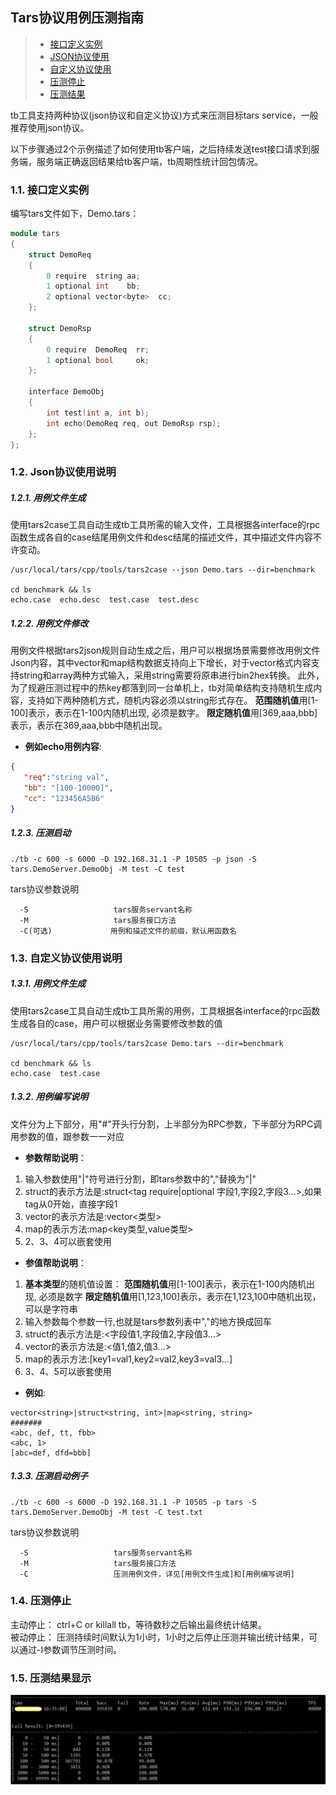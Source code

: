 ## Tars协议用例压测指南
> * [接口定义实例](#chapter-1)
> * [JSON协议使用](#chapter-2)
> * [自定义协议使用](#chapter-3)
> * [压测停止](#chapter-4)
> * [压测结果](#chapter-5)

tb工具支持两种协议(json协议和自定义协议)方式来压测目标tars service，一般推荐使用json协议。

以下步骤通过2个示例描述了如何使用tb客户端，之后持续发送test接口请求到服务端，服务端正确返回结果给tb客户端，tb周期性统计回包情况。


### 1.1. <a id="chapter-1"></a>接口定义实例

编写tars文件如下，Demo.tars：

```cpp
module tars
{
    struct DemoReq
    {
        0 require  string aa;
        1 optional int    bb;
        2 optional vector<byte>  cc;
    };

    struct DemoRsp
    {
        0 require  DemoReq  rr;
        1 optional bool     ok;
    };

    interface DemoObj
    {
        int test(int a, int b);
        int echo(DemoReq req, out DemoRsp rsp);
    };
};
```
### 1.2. <a id="chapter-2"></a>Json协议使用说明

##### 1.2.1. 用例文件生成

使用tars2case工具自动生成tb工具所需的输入文件，工具根据各interface的rpc函数生成各自的case结尾用例文件和desc结尾的描述文件，其中描述文件内容不许变动。
```text
/usr/local/tars/cpp/tools/tars2case --json Demo.tars --dir=benchmark

cd benchmark && ls
echo.case  echo.desc  test.case  test.desc
```

##### 1.2.2. 用例文件修改

用例文件根据tars2json规则自动生成之后，用户可以根据场景需要修改用例文件Json内容，其中vector和map结构数据支持向上下增长，对于vector<byte>格式内容支持string和array两种方式输入，采用string需要将原串进行bin2hex转换。
此外，为了规避压测过程中的热key都落到同一台单机上，tb对简单结构支持随机生成内容，支持如下两种随机方式，随机内容必须以string形式存在。
<strong>范围随机值</strong>用[1-100]表示，表示在1-100内随机出现, 必须是数字。
<strong>限定随机值</strong>用[369,aaa,bbb]表示，表示在369,aaa,bbb中随机出现。
- **例如echo用例内容**:
```json
{
   "req":"string val",
   "bb": "[100-10000]",
   "cc": "123456A5B6"
}
```

##### 1.2.3. 压测启动
```text
./tb -c 600 -s 6000 -D 192.168.31.1 -P 10505 -p json -S tars.DemoServer.DemoObj -M test -C test
```
tars协议参数说明
```text
  -S                   tars服务servant名称
  -M                   tars服务接口方法
  -C(可选)             用例和描述文件的前缀，默认用函数名
```

### 1.3. <a id="chapter-3"></a>自定义协议使用说明
##### <a id="tb-chapter-1"></a>1.3.1. 用例文件生成

使用tars2case工具自动生成tb工具所需的用例，工具根据各interface的rpc函数生成各自的case，用户可以根据业务需要修改参数的值

```text
/usr/local/tars/cpp/tools/tars2case Demo.tars --dir=benchmark

cd benchmark && ls
echo.case  test.case
```

##### <a id="tb-chapter-2"></a> 1.3.2. 用例编写说明

文件分为上下部分，用"#"开头行分割，上半部分为RPC参数，下半部分为RPC调用参数的值，跟参数一一对应

- **参数帮助说明**：
 1. 输入参数使用"|"符号进行分割，即tars参数中的","替换为"|"
 2. struct的表示方法是:struct<tag require|optional 字段1,字段2,字段3...>,如果tag从0开始，直接字段1
 3. vector的表示方法是:vector<类型>
 4. map的表示方法:map<key类型,value类型>
 5. 2、3、4可以嵌套使用

- **参值帮助说明**：
 1. <strong>基本类型</strong>的随机值设置：
    <strong>范围随机值</strong>用[1-100]表示，表示在1-100内随机出现, 必须是数字
    <strong>限定随机值</strong>用[1,123,100]表示，表示在1,123,100中随机出现，可以是字符串
 2. 输入参数每个参数一行,也就是tars参数列表中","的地方换成回车
 3. struct的表示方法是:<字段值1,字段值2,字段值3...>
 4. vector的表示方法是:<值1,值2,值3...>
 5. map的表示方法:[key1=val1,key2=val2,key3=val3...]
 6. 3、4、5可以嵌套使用

- **例如**:
```text
vector<string>|struct<string, int>|map<string, string>
#######
<abc, def, tt, fbb>
<abc, 1>
[abc=def, dfd=bbb]
```

##### 1.3.3. 压测启动例子
```text
./tb -c 600 -s 6000 -D 192.168.31.1 -P 10505 -p tars -S tars.DemoServer.DemoObj -M test -C test.txt
```

tars协议参数说明
```text
  -S                   tars服务servant名称
  -M                   tars服务接口方法
  -C                   压测用例文件，详见[用例文件生成]和[用例编写说明]
```

### 1.4. <a id="chapter-4"></a>压测停止
主动停止： ctrl+C or killall tb，等待数秒之后输出最终统计结果。<br/>
被动停止： 压测持续时间默认为1小时，1小时之后停止压测并输出统计结果，可以通过-I参数调节压测时间。


### 1.5. <a id="chapter-5"></a>压测结果显示
![压测结果](../assets/tb_tars_result.png)
